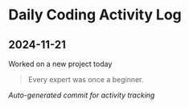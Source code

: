 # Daily Coding Activity Log

## 2024-11-21

Worked on a new project today

> Every expert was once a beginner.

*Auto-generated commit for activity tracking*
